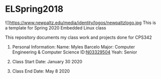 # ELSpring2018
![]https://www.newpaltz.edu/media/identity/logos/newpaltzlogo.jpg
This is a template for Spring 2020 Embedded Linux class

This repository documents my class work and projects done for CPS342

1. Personal Information:
        Name: Myles Barcelo
        Major: Computer Engineering & Computer Science
        ID:[N03329504](https://github.com/mylesbar)
        Yeah: Senior

2. Class Start Date: January 30 2020

3. Class End Date: May 8 2020


